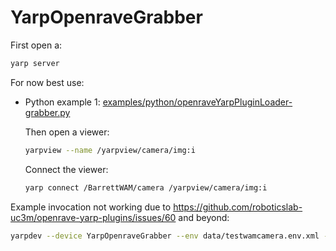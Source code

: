 # YarpOpenraveGrabber

First open a:
```bash
yarp server
```

For now best use:
- Python example 1: [examples/python/openraveYarpPluginLoader-grabber.py](../../../examples/python/openraveYarpPluginLoader-grabber.py)

   Then open a viewer:
   ```bash
   yarpview --name /yarpview/camera/img:i
   ```
   Connect the viewer:
   ```bash
   yarp connect /BarrettWAM/camera /yarpview/camera/img:i
   ```

Example invocation not working due to https://github.com/roboticslab-uc3m/openrave-yarp-plugins/issues/60 and beyond:
```bash
yarpdev --device YarpOpenraveGrabber --env data/testwamcamera.env.xml --view --robotIndex 0 --sensorIndex 0 --name /camera/img:o
```
